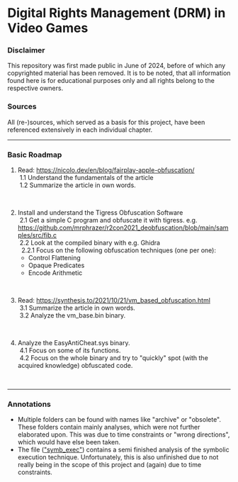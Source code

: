 # Digital Rights Management (DRM) in Video Games

### Disclaimer
This repository was first made public in June of 2024, before of which any copyrighted material has been removed. It is to be noted, that all information found here is for educational purposes only and all rights belong to the respective owners.

### Sources
All (re-)sources, which served as a basis for this project, have been referenced extensively in each individual chapter.

----------------------------------------------------------------------------------------
### Basic Roadmap
1. Read: https://nicolo.dev/en/blog/fairplay-apple-obfuscation/
<br>&nbsp;1.1 Understand the fundamentals of the article
<br>&nbsp;1.2 Summarize the article in own words.
<br>

2. Install and understand the Tigress Obfuscation Software
<br>&nbsp;2.1 Get a simple C program and obfuscate it with tigress. e.g. https://github.com/mrphrazer/r2con2021_deobfuscation/blob/main/samples/src/fib.c
<br>&nbsp;2.2 Look at the compiled binary with e.g. Ghidra
<br>&nbsp;&nbsp;2.2.1 Focus on the following obfuscation techniques (one per one):
    - Control Flattening
    - Opaque Predicates
    - Encode Arithmetic
<br>

3. Read: https://synthesis.to/2021/10/21/vm_based_obfuscation.html
<br>&nbsp;3.1 Summarize the article in own words.
<br>&nbsp;3.2 Analyze the vm_base.bin binary.
<br>

4. Analyze the EasyAntiCheat.sys binary.
<br>&nbsp;4.1 Focus on some of its functions.
<br>&nbsp;4.2 Focus on the whole binary and try to "quickly" spot (with the acquired knowledge) obfuscated code.
<br>


----------------------------------------------------------------------------------------
### Annotations
- Multiple folders can be found with names like "archive" or "obsolete". These folders contain mainly analyses, which were not further elaborated upon. This was due to time constraints or "wrong directions", which would have else been taken.
- The file (<a href="hslu_secproj/disasm_vm_obfuscators/symb_exec/analysis.md">"symb_exec"</a>) contains a semi finished analysis of the symbolic execution technique. Unfortunately, this is also unfinished due to not really being in the scope of this project and (again) due to time constraints.
